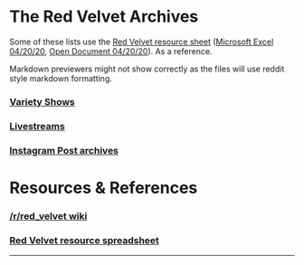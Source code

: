 # The Red Velvet Archives

Some of these lists use the [Red Velvet resource sheet][ref0] ([Microsoft Excel 04/20/20][ref0_xlsx], [Open Document 04/20/20][ref0_ods]). As a reference.

Markdown previewers might not show correctly as the files will use reddit style markdown formatting.

### [Variety Shows](./variety_shows.md)
### [Livestreams](./livestreams.md)
### [Instagram Post archives](./instagram_archives/instagram_post_README.md)

# Resources & References

### [/r/red_velvet wiki][rvwiki]
### [Red Velvet resource spreadsheet][ref0]

***

[rvwiki]: https://www.reddit.com/r/red_velvet/wiki/index
[ref0]:https://docs.google.com/spreadsheets/d/1FKsk1QwLYHNqeW9l0Y9jFCacWe6KkPj9QMgcKt4ZaTQ/edit#gid=0
[ref0_xlsx]:.\res\Red_Velvet_Resources_0420.xlsx
[ref0_ods]:.\res\Red_Velvet_Resources_0420.ods
